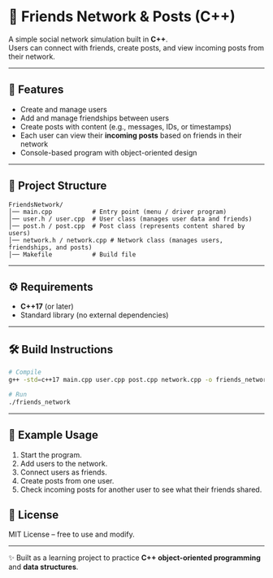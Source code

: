 # 👥 Friends Network & Posts (C++)  

A simple social network simulation built in **C++**.  
Users can connect with friends, create posts, and view incoming posts from their network.  

---

## 🚀 Features  
- Create and manage users  
- Add and manage friendships between users  
- Create posts with content (e.g., messages, IDs, or timestamps)  
- Each user can view their **incoming posts** based on friends in their network  
- Console-based program with object-oriented design  

---

## 📂 Project Structure  
```
FriendsNetwork/
│── main.cpp           # Entry point (menu / driver program)
│── user.h / user.cpp  # User class (manages user data and friends)
│── post.h / post.cpp  # Post class (represents content shared by users)
│── network.h / network.cpp # Network class (manages users, friendships, and posts)
│── Makefile           # Build file
```

---

## ⚙️ Requirements  
- **C++17** (or later)  
- Standard library (no external dependencies)  

---

## 🛠️ Build Instructions  
```bash
# Compile
g++ -std=c++17 main.cpp user.cpp post.cpp network.cpp -o friends_network

# Run
./friends_network
```

---

## 🎯 Example Usage  
1. Start the program.  
2. Add users to the network.  
3. Connect users as friends.  
4. Create posts from one user.  
5. Check incoming posts for another user to see what their friends shared.  


## 📜 License  
MIT License – free to use and modify.  

---

✨ Built as a learning project to practice **C++ object-oriented programming** and **data structures**.  
